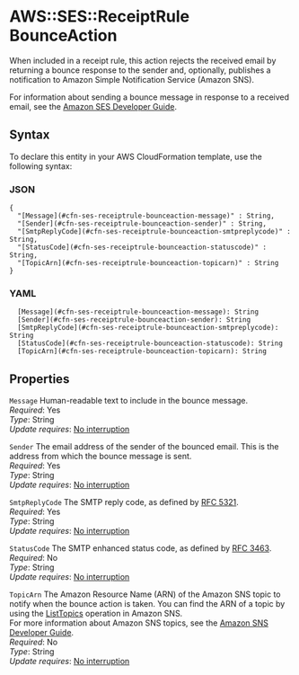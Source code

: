 # AWS::SES::ReceiptRule BounceAction<a name="aws-properties-ses-receiptrule-bounceaction"></a>

When included in a receipt rule, this action rejects the received email by returning a bounce response to the sender and, optionally, publishes a notification to Amazon Simple Notification Service \(Amazon SNS\)\.

For information about sending a bounce message in response to a received email, see the [Amazon SES Developer Guide](https://docs.aws.amazon.com/ses/latest/dg/receiving-email-action-bounce.html)\.

## Syntax<a name="aws-properties-ses-receiptrule-bounceaction-syntax"></a>

To declare this entity in your AWS CloudFormation template, use the following syntax:

### JSON<a name="aws-properties-ses-receiptrule-bounceaction-syntax.json"></a>

```
{
  "[Message](#cfn-ses-receiptrule-bounceaction-message)" : String,
  "[Sender](#cfn-ses-receiptrule-bounceaction-sender)" : String,
  "[SmtpReplyCode](#cfn-ses-receiptrule-bounceaction-smtpreplycode)" : String,
  "[StatusCode](#cfn-ses-receiptrule-bounceaction-statuscode)" : String,
  "[TopicArn](#cfn-ses-receiptrule-bounceaction-topicarn)" : String
}
```

### YAML<a name="aws-properties-ses-receiptrule-bounceaction-syntax.yaml"></a>

```
  [Message](#cfn-ses-receiptrule-bounceaction-message): String
  [Sender](#cfn-ses-receiptrule-bounceaction-sender): String
  [SmtpReplyCode](#cfn-ses-receiptrule-bounceaction-smtpreplycode): String
  [StatusCode](#cfn-ses-receiptrule-bounceaction-statuscode): String
  [TopicArn](#cfn-ses-receiptrule-bounceaction-topicarn): String
```

## Properties<a name="aws-properties-ses-receiptrule-bounceaction-properties"></a>

`Message` <a name="cfn-ses-receiptrule-bounceaction-message"></a>
Human\-readable text to include in the bounce message\.  
_Required_: Yes  
_Type_: String  
_Update requires_: [No interruption](https://docs.aws.amazon.com/AWSCloudFormation/latest/UserGuide/using-cfn-updating-stacks-update-behaviors.html#update-no-interrupt)

`Sender` <a name="cfn-ses-receiptrule-bounceaction-sender"></a>
The email address of the sender of the bounced email\. This is the address from which the bounce message is sent\.  
_Required_: Yes  
_Type_: String  
_Update requires_: [No interruption](https://docs.aws.amazon.com/AWSCloudFormation/latest/UserGuide/using-cfn-updating-stacks-update-behaviors.html#update-no-interrupt)

`SmtpReplyCode` <a name="cfn-ses-receiptrule-bounceaction-smtpreplycode"></a>
The SMTP reply code, as defined by [RFC 5321](https://tools.ietf.org/html/rfc5321)\.  
_Required_: Yes  
_Type_: String  
_Update requires_: [No interruption](https://docs.aws.amazon.com/AWSCloudFormation/latest/UserGuide/using-cfn-updating-stacks-update-behaviors.html#update-no-interrupt)

`StatusCode` <a name="cfn-ses-receiptrule-bounceaction-statuscode"></a>
The SMTP enhanced status code, as defined by [RFC 3463](https://tools.ietf.org/html/rfc3463)\.  
_Required_: No  
_Type_: String  
_Update requires_: [No interruption](https://docs.aws.amazon.com/AWSCloudFormation/latest/UserGuide/using-cfn-updating-stacks-update-behaviors.html#update-no-interrupt)

`TopicArn` <a name="cfn-ses-receiptrule-bounceaction-topicarn"></a>
The Amazon Resource Name \(ARN\) of the Amazon SNS topic to notify when the bounce action is taken\. You can find the ARN of a topic by using the [ListTopics](https://docs.aws.amazon.com/sns/latest/api/API_ListTopics.html) operation in Amazon SNS\.  
For more information about Amazon SNS topics, see the [Amazon SNS Developer Guide](https://docs.aws.amazon.com/sns/latest/dg/CreateTopic.html)\.  
_Required_: No  
_Type_: String  
_Update requires_: [No interruption](https://docs.aws.amazon.com/AWSCloudFormation/latest/UserGuide/using-cfn-updating-stacks-update-behaviors.html#update-no-interrupt)
